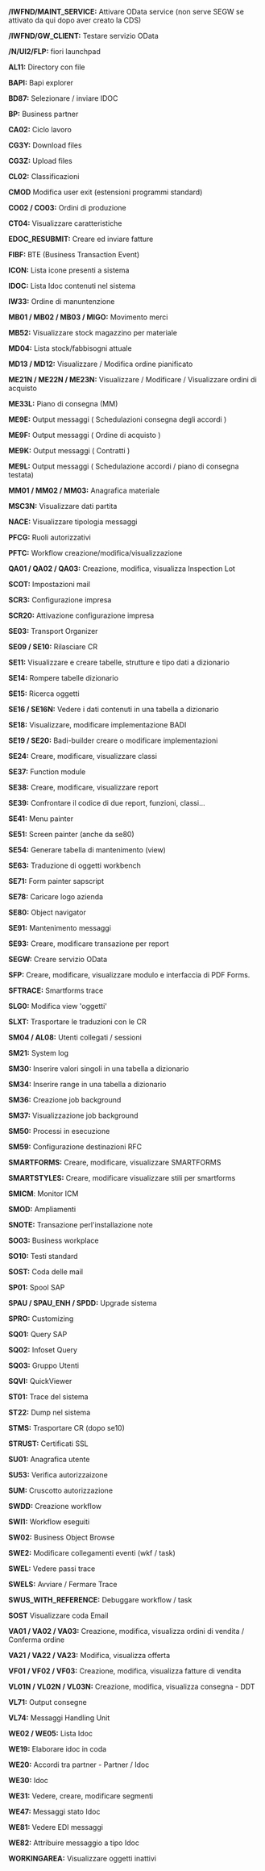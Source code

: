 **/IWFND/MAINT_SERVICE:** Attivare OData service (non serve SEGW se attivato da qui dopo aver creato la CDS)

**/IWFND/GW_CLIENT:** Testare servizio OData

**/N/UI2/FLP:** fiori launchpad

**AL11:** Directory con file

**BAPI:** Bapi explorer

**BD87:** Selezionare / inviare IDOC

**BP:** Business partner

**CA02:** Ciclo lavoro

**CG3Y:** Download files

**CG3Z:** Upload files

**CL02:** Classificazioni

**CMOD** Modifica user exit (estensioni programmi standard)

**CO02 / CO03:** Ordini di produzione

**CT04:** Visualizzare caratteristiche

**EDOC_RESUBMIT:** Creare ed inviare fatture

**FIBF:** BTE (Business Transaction Event)

**ICON:** Lista icone presenti a sistema

**IDOC:** Lista Idoc contenuti nel sistema

**IW33:** Ordine di manuntenzione

**MB01 / MB02 / MB03 / MIGO:** Movimento merci

**MB52:** Visualizzare stock magazzino per materiale

**MD04:** Lista stock/fabbisogni attuale

**MD13 / MD12:** Visualizzare / Modifica ordine pianificato

**ME21N / ME22N / ME23N:** Visualizzare / Modificare / Visualizzare ordini di acquisto

**ME33L:** Piano di consegna (MM)

**ME9E:** Output messaggi ( Schedulazioni consegna degli accordi )

**ME9F:** Output messaggi ( Ordine di acquisto )

**ME9K:** Output messaggi ( Contratti )

**ME9L:** Output messaggi ( Schedulazione accordi / piano di consegna testata)

**MM01 / MM02 / MM03:** Anagrafica materiale

**MSC3N:** Visualizzare dati partita

**NACE:** Visualizzare tipologia messaggi

**PFCG:** Ruoli autorizzativi

**PFTC:** Workflow creazione/modifica/visualizzazione

**QA01 / QA02 / QA03:** Creazione, modifica, visualizza Inspection Lot

**SCOT:** Impostazioni mail

**SCR3:** Configurazione impresa

**SCR20:** Attivazione configurazione impresa

**SE03:** Transport Organizer

**SE09 / SE10:** Rilasciare CR

**SE11:** Visualizzare e creare tabelle, strutture e tipo dati a dizionario

**SE14:**  Rompere tabelle dizionario

**SE15:** Ricerca oggetti

**SE16 / SE16N:** Vedere i dati contenuti in una tabella a dizionario

**SE18:** Visualizzare, modificare implementazione BADI

**SE19 / SE20:** Badi-builder creare o modificare implementazioni

**SE24:** Creare, modificare, visualizzare classi

**SE37:** Function module

**SE38:** Creare, modificare, visualizzare report

**SE39:** Confrontare il codice di due report, funzioni, classi...

**SE41:** Menu painter

**SE51:** Screen painter (anche da se80)

**SE54:** Generare tabella di mantenimento (view)

**SE63:** Traduzione di oggetti workbench

**SE71:** Form painter sapscript

**SE78:** Caricare logo azienda

**SE80:** Object navigator

**SE91:** Mantenimento messaggi

**SE93:** Creare, modificare transazione per report

**SEGW:** Creare servizio OData

**SFP:** Creare, modificare, visualizzare modulo e interfaccia di PDF Forms.

**SFTRACE:** Smartforms trace

**SLG0:** Modifica view 'oggetti'

**SLXT:** Trasportare le traduzioni con le CR

**SM04 / AL08:** Utenti collegati / sessioni

**SM21:** System log

**SM30:** Inserire valori singoli in una tabella a dizionario

**SM34:** Inserire range in una tabella a dizionario

**SM36:** Creazione job background

**SM37:** Visualizzazione job background

**SM50:** Processi in esecuzione

**SM59:** Configurazione destinazioni RFC

**SMARTFORMS:** Creare, modificare, visualizzare SMARTFORMS

**SMARTSTYLES:** Creare, modificare visualizzare stili per smartforms

**SMICM**: Monitor ICM

**SMOD:** Ampliamenti

**SNOTE:** Transazione perl'installazione note

**SO03:** Business workplace

**SO10:** Testi standard

**SOST:** Coda delle mail

**SP01:** Spool SAP

**SPAU / SPAU_ENH / SPDD:** Upgrade sistema

**SPRO:** Customizing

**SQ01:** Query SAP

**SQ02:** Infoset Query

**SQ03:** Gruppo Utenti

**SQVI:** QuickViewer

**ST01:** Trace del sistema

**ST22:** Dump nel sistema

**STMS:** Trasportare CR (dopo se10)

**STRUST:** Certificati SSL

**SU01:** Anagrafica utente

**SU53:** Verifica autorizzaizone

**SUM:** Cruscotto autorizzazione

**SWDD:** Creazione workflow

**SWI1:** Workflow eseguiti

**SW02:** Business Object Browse

**SWE2:** Modificare collegamenti eventi (wkf / task)

**SWEL:** Vedere passi trace

**SWELS:** Avviare / Fermare Trace

**SWUS_WITH_REFERENCE:** Debuggare workflow / task

**SOST** Visualizzare coda Email

**VA01 / VA02 / VA03:** Creazione, modifica, visualizza ordini di vendita / Conferma ordine

**VA21 / VA22 / VA23:**  Modifica, visualizza offerta

**VF01 / VF02 / VF03:** Creazione, modifica, visualizza fatture di vendita

**VL01N / VL02N / VL03N:** Creazione, modifica, visualizza consegna - DDT

**VL71:** Output consegne

**VL74:** Messaggi Handling Unit

**WE02 / WE05:** Lista Idoc

**WE19:** Elaborare idoc in coda

**WE20:** Accordi tra partner - Partner / Idoc

**WE30:** Idoc

**WE31:** Vedere, creare, modificare segmenti 

**WE47:** Messaggi stato Idoc

**WE81:** Vedere EDI messaggi 

**WE82:** Attribuire messaggio a tipo Idoc

**WORKINGAREA:** Visualizzare oggetti inattivi

